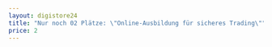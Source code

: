 ```yaml
---
layout: digistore24
title: "Nur noch 02 Plätze: \"Online-Ausbildung für sicheres Trading\""
price: 2
---
```

